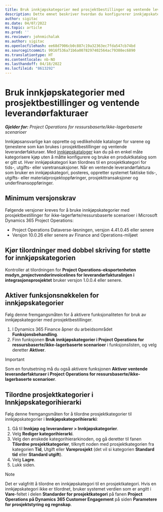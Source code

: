 ```yaml
---
title: Bruk innkjøpskategorier med prosjektbestillinger og ventende leverandørfakturaer
description: Dette emnet beskriver hvordan du konfigurerer innkjøpskategorier som kan brukes med prosjektbestillinger og ventende leverandørfakturaer.
author: sigitac
ms.date: 04/07/2022
ms.topic: article
ms.prod: ''
ms.reviewer: johnmichalak
ms.author: sigitac
ms.openlocfilehash: ee68d7906cb0c887c19a32363ec7fda547cb74bd
ms.sourcegitcommit: 9916f536a71b6a0078297402564ac79308ec6890
ms.translationtype: HT
ms.contentlocale: nb-NO
ms.lasthandoff: 04/18/2022
ms.locfileid: "8613292"
---
```

# <a name="use-procurement-categories-with-project-purchase-orders-and-pending-vendor-invoices"></a>Bruk innkjøpskategorier med prosjektbestillinger og ventende leverandørfakturaer

_**Gjelder for:** Project Operations for ressursbaserte/ikke-lagerbaserte scenarioer_

Innkjøpsansvarlige kan opprette og vedlikeholde kataloger for varene og tjenestene som kan brukes i prosjektbestillinger og ventende leverandørfakturaer. Med [innkjøpskataloger](/dynamics365/supply-chain/procurement/procurement-catalogs) kan du på en enkel måte kategorisere kjøp uten å måtte konfigurere og bruke en produktkatalog som er gitt ut. Hver innkjøpskategori kan tilordnes til en prosjektkategori for tids-, utgifts- eller varetransaksjoner. Når en ventende leverandørfaktura som bruker en innkjøpskategori, posteres, oppretter systemet faktiske tids-, utgifts- eller materialprosjektoppføringer, prosjekttransaksjoner og underfinansoppføringer.

## <a name="minimum-version-requirements"></a>Minimum versjonskrav

Følgende versjoner kreves for å bruke innkjøpskategorier med prosjektbestillinger for ikke-lagerførte/ressursbaserte scenarioer i Microsoft Dynamics 365 Project Operations:

- Project Operations Dataverse-løsningen, versjon 4.41.0.45 eller senere
- Versjon 10.0.26 eller senere av Finance and Operations-miljøet

## <a name="run-dual-write-maps-for-procurement-category-support"></a>Kjør tilordninger med dobbel skriving for støtte for innkjøpskategorien

Kontroller at tilordningen for **Project Operations-eksportenheten msdyn\_projectvendorinvoicelines for leverandørfakturalinjen i integrasjonsprosjektet** bruker versjon 1.0.0.4 eller senere.

## <a name="enable-the-feature-key-for-procurement-categories"></a>Aktiver funksjonsnøkkelen for innkjøpskategorier

Følg denne fremgangsmåten for å aktivere funksjonaliteten for bruk av innkjøpskategorier med prosjektbestillinger.

1. I Dynamics 365 Finance åpner du arbeidsområdet **Funksjonsbehandling**.
1. Finn funksjonen **Bruk innkjøpskategorier i Project Operations for ressursbaserte/ikke-lagerbaserte scenarioer** i funksjonslisten, og velg deretter **Aktiver**.

> [!IMPORTANT]
> Som en forutsetning må du også aktivere funksjonen **Aktiver ventende leverandørfakturaer i Project Operations for ressursbaserte/ikke-lagerbaserte scenarioer**.

## <a name="map-project-categories-in-the-procurement-category-hierarchy"></a>Tilordne prosjektkategorier i Innkjøpskategorihierarki

Følg denne fremgangsmåten for å tilordne prosjektkategorier til innkjøpskategorier i **Innkjøpskategorihierarki**:

1. Gå til **Innkjøp og leverandører \> Innkjøpskategorier**.
1. Velg **Rediger kategorihierarki**.
1. Velg den ønskede kategorihierarkinoden, og gå deretter til fanen **Tilordne prosjektkategorier**, tilknytt noden med prosjektkategorien fra kategorien **Tid**, Utgift eller **Vareprosjekt** (det vil si kategorien **Standard tid** eller **Standard utgift**).
1. Velg **Lagre**.
1. Lukk siden.

> [!NOTE]
> Det er valgfritt å tilordne en innkjøpskategori til en prosjektkategori. Hvis en innkjøpskategori ikke er tilordnet, bruker systemet verdien som er angitt i **Vare**-feltet i delen **Standarder for prosjektkategori** på fanen **Project Operations på Dynamics 365 Customer Engagement** på siden **Parametere for prosjektstyring og regnskap**.
